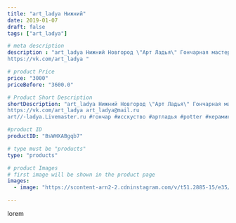 ```yaml
---
title: "art_ladya Нижний"
date: 2019-01-07
draft: false
tags: ["art_ladya"]

# meta description
description : "art_ladya Нижний Новгород \"Арт Ладья\" Гончарная мастерская в Нижнем Новгороде. Изготовление керамики и мастер//-классы по обучению. 
https://vk.com/art_ladya "

# product Price
price: "3000"
priceBefore: "3600.0"

# Product Short Description
shortDescription: "art_ladya Нижний Новгород \"Арт Ладья\" Гончарная мастерская в Нижнем Новгороде. Изготовление керамики и мастер//-классы по обучению. 
https://vk.com/art_ladya art_ladya@mail.ru 
art//-ladya.Livemaster.ru #гончар #исскуство #артладья #potter #керамикадляинтерьера #керамикаручнаяработа #гончарнаямастерская #керамиканазаказ #handmade #посудаизглины #керамика #гончарнаяпосуда #эксклюзивнаякерамика #лукоморье #decor #ceramicar #nntoday #claygoods #фестиваль #earthenware #ceramic #design #artladya #историческаяреконструкция #свияжск #ceramicart #гончарныйкруг #clay #авторскаякерамика"

#product ID
productID: "BsWHXABgqb7"

# type must be "products"
type: "products"

# product Images
# first image will be shown in the product page
images:
  - image: "https://scontent-arn2-2.cdninstagram.com/v/t51.2885-15/e35/47692724_239237213644752_8061391056742371117_n.jpg?tp=1&_nc_ht=scontent-arn2-2.cdninstagram.com&_nc_cat=100&_nc_ohc=MziQwh5iIgQAX-UY86Y&ccb=7-4&oh=ce9edf10b49fcb487ea1fc34c99afe84&oe=60829AA9&_nc_sid=86f79a&ig_cache_key=MTk1MTc3OTg1NTQxMDU3MTAwMw%3D%3D.2-ccb7-4"

---
```

lorem
